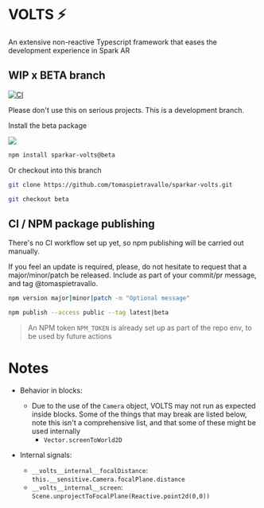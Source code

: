 # VOLTS ⚡️

An extensive non-reactive Typescript framework that eases the development experience in Spark AR

## WIP x BETA branch

[![CI](https://github.com/tomaspietravallo/sparkar-volts/actions/workflows/test.yml/badge.svg?branch=beta)](https://github.com/tomaspietravallo/sparkar-volts/actions/workflows/test.yml)

Please don't use this on serious projects. This is a development branch.

Install the beta package

![](https://img.shields.io/npm/v/sparkar-volts/beta?color=informational&label=beta%20version%20%28npm%29)

```bash
npm install sparkar-volts@beta
```

Or checkout into this branch

```bash
git clone https://github.com/tomaspietravallo/sparkar-volts.git
```

```bash
git checkout beta
```

## CI / NPM package publishing

There's no CI workflow set up yet, so npm publishing will be carried out manually.

If you feel an update is required, please, do not hesitate to request that a major/minor/patch be released. Include as part of your commit/pr message, and tag @tomaspietravallo.

```sh
npm version major|minor|patch -m "Optional message"
```

```sh
npm publish --access public --tag latest|beta
```

> An NPM token `NPM_TOKEN` is already set up as part of the repo env, to be used by future actions

# Notes

- Behavior in blocks:

  - Due to the use of the `Camera` object, VOLTS may not run as expected inside blocks. Some of the things that may break are listed below, note this isn't a comprehensive list, and that some of these might be used internally
    - `Vector.screenToWorld2D`

- Internal signals:
  - `__volts__internal__focalDistance`: `this.__sensitive.Camera.focalPlane.distance`
  - `__volts__internal__screen`: `Scene.unprojectToFocalPlane(Reactive.point2d(0,0))`
